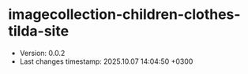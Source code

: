 <!--
@since 2025.09.12, 20:51
@changed 2025.09.12, 20:51
-->

# imagecollection-children-clothes-tilda-site

- Version: 0.0.2
- Last changes timestamp: 2025.10.07 14:04:50 +0300
